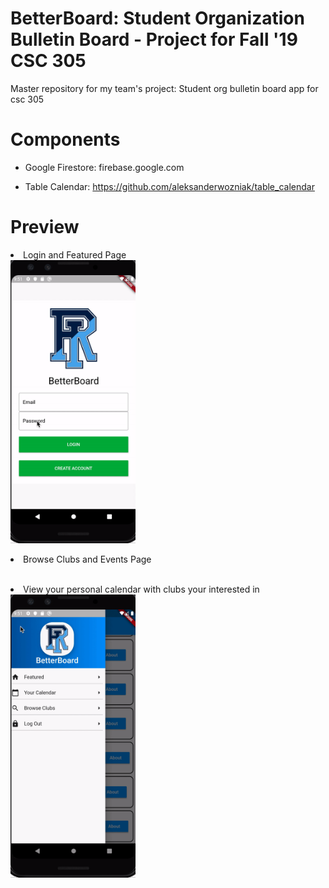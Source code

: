 # BetterBoard: Student Organization Bulletin Board - Project for Fall '19 CSC 305
Master repository for my team's project:
Student org bulletin board app for csc 305

# Components

- Google Firestore:
firebase.google.com


- Table Calendar:
https://github.com/aleksanderwozniak/table_calendar


# Preview

<p align="center">
    <li>Login and Featured Page</li>
  <img src="/assets/images/BetterBoard1.gif" width="200" title=""> 
</p>

<p align="center">
    <li>Browse Clubs and Events Page</li>
  <img src="/assets/images/BetterBoard2.gif" width="200" title="">
</p>

<p align="center">
    <li>View your personal calendar with clubs your interested in</li>
  <img src="/assets/images/BetterBoard3.gif" width="200" title="">  
</p>



